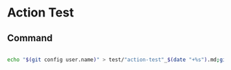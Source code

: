 # Action Test

## Command

```bash

echo "$(git config user.name)" > test/"action-test"_$(date "+%s").md;git add .;git commit -q -m "push test";git push -q origin master;echo "done. exit code: " $?;

```




